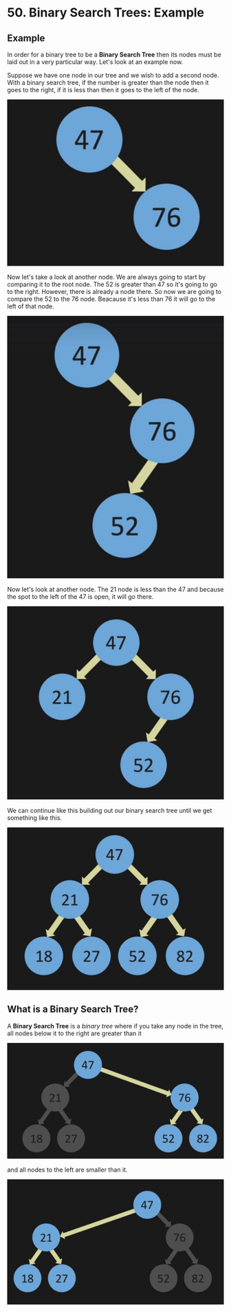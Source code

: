 # 50. Binary Search Trees: Example

## Example

In order for a binary tree to be a **Binary Search Tree** then its nodes must be laid out in a very particular way. Let's look at an example now.

Suppose we have one node in our tree and we wish to add a second node. With a binary search tree, if the number is greater than the node then it goes to the right, if it is less than then it goes to the left of the node.

![Binary Search Tree Greater Node](./images/binary-search-tree-greater-node.jpg?raw=true "Binary Search Tree Greater Node")

Now let's take a look at another node. We are always going to start by comparing it to the root node. The 52 is greater than 47 so it's going to go to the right. However, there is already a node there. So now we are going to compare the 52 to the 76 node. Beacause it's less than 76 it will go to the left of that node.

![Binary Search Tree Greater Lesser Node](./images/binary-search-tree-greater-lesser-node.jpg?raw=true "Binary Search Tree Greater Lesser Node")

Now let's look at another node. The 21 node is less than the 47 and because the spot to the left of the 47 is open, it will go there.

![Binary Search Tree Lesser Node](./images/binary-search-tree-lesser-node.jpg?raw=true "Binary Search Tree Lesser Node")

We can continue like this building out our binary search tree until we get something like this.

![Binary Search Tree](./images/binary-search-tree.jpg?raw=true "Binary Search Tree")


## What is a Binary Search Tree?

A **Binary Search Tree** is a *binary tree* where if you take any node in the tree, all nodes below it to the right are greater than it 

![Binary Search Tree Right](./images/binary-search-tree-right.jpg?raw=true "Binary Search Tree Right")

and all nodes to the left are smaller than it.

![Binary Search Tree Left](./images/binary-search-tree-left.jpg?raw=true "Binary Search Tree Left")
